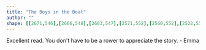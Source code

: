 ```yaml
---
title: "The Boys in the Boat"
author: ""
shape: [[2671,546],[2666,548],[2603,547],[2571,552],[2560,552],[2522,558],[2501,559],[2473,563],[2463,566],[2459,571],[2462,581],[2466,583],[2492,582],[2494,584],[2492,636],[2495,645],[2496,659],[2492,669],[2492,690],[2495,698],[2515,703],[2563,700],[2582,701],[2591,704],[2596,709],[2598,716],[2599,736],[2596,750],[2596,812],[2594,821],[2594,839],[2591,854],[2593,864],[2591,875],[2591,894],[2588,905],[2589,919],[2587,928],[2585,968],[2586,995],[2583,1005],[2581,1034],[2579,1040],[2580,1062],[2578,1070],[2578,1086],[2580,1093],[2580,1104],[2578,1116],[2578,1131],[2575,1147],[2576,1161],[2574,1171],[2576,1191],[2580,1197],[2580,1200],[2576,1204],[2573,1219],[2573,1240],[2571,1248],[2570,1288],[2568,1301],[2568,1344],[2566,1368],[2568,1383],[2574,1389],[2583,1393],[2600,1396],[2662,1396],[2668,1394],[2673,1389],[2675,1363],[2677,1357],[2677,1311],[2682,1202],[2681,1187],[2683,1177],[2683,1156],[2685,1148],[2684,1135],[2687,1095],[2686,1082],[2689,1043],[2688,1033],[2690,1021],[2690,979],[2692,964],[2696,833],[2698,815],[2701,723],[2703,713],[2705,642],[2707,634],[2708,564],[2706,554],[2703,550],[2699,548],[2681,549],[2672,546]]
---
```

Excellent read.  You don't have to be a rower to appreciate the story. - Emma
